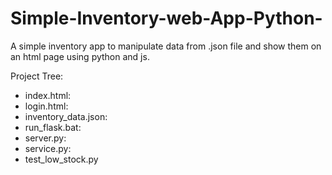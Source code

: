# Simple-Inventory-web-App-Python-
A simple inventory app to manipulate data from .json file and show them on an html page using python and js.


Project Tree:
  - index.html:
  - login.html:
  - inventory_data.json:
  - run_flask.bat:
  - server.py:
  - service.py:
  - test_low_stock.py
